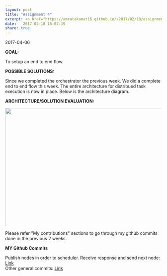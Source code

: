 ```yaml
---
layout: post
title: "Assignment 4"
excerpt: <a href="https://amrutakamat16.github.io//2017/02/18/assignment-4.html">Know more </a>
date:   2017-02-18 15:07:19
share: true
---
```

2017-04-06    

<b>GOAL:</b>   

To setup an end to end flow. 

<b>POSSIBLE SOLUTIONS:</b>   
     
Since we completed the orchestrator the previous week. We did a complete end to end flow this week.
The entire architecture for distribued task execution is now in place. Below is the architecture diagram.    

<b>ARCHITECTURE/SOLUTION EVALUATION:</b>    

<p align="center">
  <img src="../../../architecture.png" style="height: 380px !important;
    width: 900px !important;">
</p>
     
Please refer "My contributions" sections to go through my github commits done in the previous 2 weeks.     

<b>MY Github Commits</b>     
     
Publish nodes in order to scheduler. Receive response and send next node: [Link](https://github.com/airavata-courses/spring17-workload-management/commit/37db1f413b42f00b18f772199c188306ec78ffd2)    
Other general commits: [Link](https://github.com/airavata-courses/spring17-workload-management/commits/develop)
